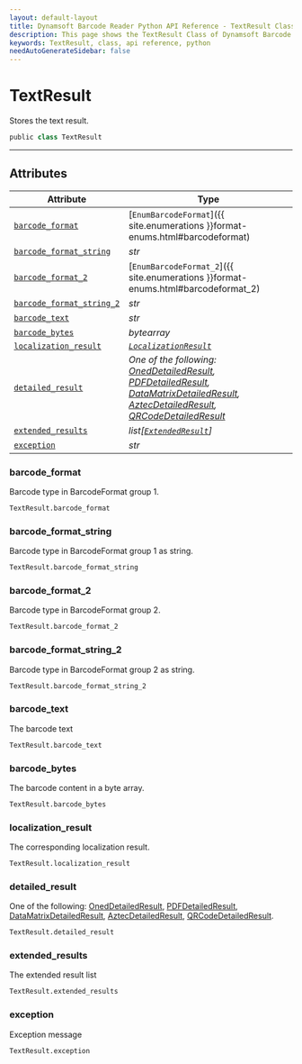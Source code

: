 ```yaml
---
layout: default-layout
title: Dynamsoft Barcode Reader Python API Reference - TextResult Class
description: This page shows the TextResult Class of Dynamsoft Barcode Reader for Python SDK.
keywords: TextResult, class, api reference, python
needAutoGenerateSidebar: false
---
```



# TextResult
Stores the text result.

```python
public class TextResult
```  
  
---
  

## Attributes
  
| Attribute | Type |
|---------- | ---- |
| [`barcode_format`](#barcode_format) | [`EnumBarcodeFormat`]({{ site.enumerations }}format-enums.html#barcodeformat) |
| [`barcode_format_string`](#barcode_format_string) | *str* |
| [`barcode_format_2`](#barcode_format_2) | [`EnumBarcodeFormat_2`]({{ site.enumerations }}format-enums.html#barcodeformat_2) |
| [`barcode_format_string_2`](#barcode_format_string_2) | *str* |
| [`barcode_text`](#barcode_text) | *str* |
| [`barcode_bytes`](#barcode_bytes) | *bytearray* |
| [`localization_result`](#localization_result) | *[`LocalizationResult`](LocalizationResult.md)* |
| [`detailed_result`](#detailed_result) | *One of the following: [OnedDetailedResult](OnedDetailedResult.md), [PDFDetailedResult](PDFDetailedResult.md), [DataMatrixDetailedResult](DataMatrixDetailedResult.md), [AztecDetailedResult](AztecDetailedResult.md), [QRCodeDetailedResult](QRCodeDetailedResult.md)* |
| [`extended_results`](#extended_results) | *list[[`ExtendedResult`](ExtendedResult.md)]* |
| [`exception`](#exception) | *str* |


### barcode_format
Barcode type in BarcodeFormat group 1.

```python
TextResult.barcode_format
```

### barcode_format_string
Barcode type in BarcodeFormat group 1 as string.

```python
TextResult.barcode_format_string
```

### barcode_format_2
Barcode type in BarcodeFormat group 2.

```python
TextResult.barcode_format_2
```

### barcode_format_string_2
Barcode type in BarcodeFormat group 2 as string.

```python
TextResult.barcode_format_string_2
```

### barcode_text
The barcode text

```python
TextResult.barcode_text
```

### barcode_bytes
The barcode content in a byte array.

```python
TextResult.barcode_bytes
```

### localization_result
The corresponding localization result.

```python
TextResult.localization_result
```

### detailed_result
One of the following: [OnedDetailedResult](OnedDetailedResult.md), [PDFDetailedResult](PDFDetailedResult.md), [DataMatrixDetailedResult](DataMatrixDetailedResult.md), [AztecDetailedResult](AztecDetailedResult.md), [QRCodeDetailedResult](QRCodeDetailedResult.md).

```python
TextResult.detailed_result
```

### extended_results
The extended result list

```python
TextResult.extended_results
```

### exception
Exception message

```python
TextResult.exception
```